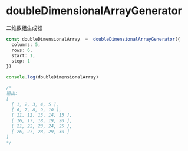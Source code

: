 # doubleDimensionalArrayGenerator
二维数组生成器

```typescript
const doubleDimensionalArray  =  doubleDimensionalArrayGenerator({
  columns: 5,
  rows: 6,
  start: 1,
  step: 1
})

console.log(doubleDimensionalArray)

/*
输出: 
[
  [ 1, 2, 3, 4, 5 ],
  [ 6, 7, 8, 9, 10 ],
  [ 11, 12, 13, 14, 15 ],
  [ 16, 17, 18, 19, 20 ],
  [ 21, 22, 23, 24, 25 ],
  [ 26, 27, 28, 29, 30 ]
]
*/
```


